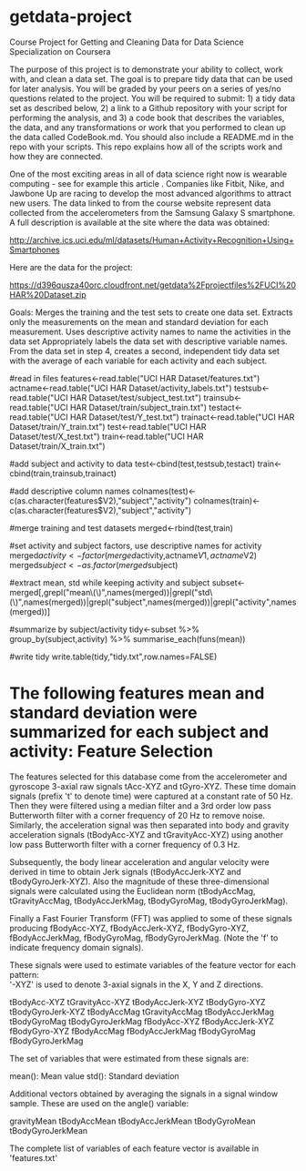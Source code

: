 getdata-project
===============
Course Project for Getting and Cleaning Data for Data Science Specialization on Coursera

The purpose of this project is to demonstrate your ability to collect, work with, and clean a data set. The goal is to prepare tidy data that can be used for later analysis. You will be graded by your peers on a series of yes/no questions related to the project. You will be required to submit: 1) a tidy data set as described below, 2) a link to a Github repository with your script for performing the analysis, and 3) a code book that describes the variables, the data, and any transformations or work that you performed to clean up the data called CodeBook.md. You should also include a README.md in the repo with your scripts. This repo explains how all of the scripts work and how they are connected.  

One of the most exciting areas in all of data science right now is wearable computing - see for example this article . Companies like Fitbit, Nike, and Jawbone Up are racing to develop the most advanced algorithms to attract new users. The data linked to from the course website represent data collected from the accelerometers from the Samsung Galaxy S smartphone. A full description is available at the site where the data was obtained: 

http://archive.ics.uci.edu/ml/datasets/Human+Activity+Recognition+Using+Smartphones 

Here are the data for the project: 

https://d396qusza40orc.cloudfront.net/getdata%2Fprojectfiles%2FUCI%20HAR%20Dataset.zip 

Goals:
Merges the training and the test sets to create one data set.
Extracts only the measurements on the mean and standard deviation for each measurement. 
Uses descriptive activity names to name the activities in the data set
Appropriately labels the data set with descriptive variable names. 
From the data set in step 4, creates a second, independent tidy data set with the average of each variable for each activity and each subject.

#read in files
features<-read.table("UCI HAR Dataset/features.txt")
actname<-read.table("UCI HAR Dataset/activity_labels.txt")
testsub<-read.table("UCI HAR Dataset/test/subject_test.txt")
trainsub<-read.table("UCI HAR Dataset/train/subject_train.txt")
testact<-read.table("UCI HAR Dataset/test/Y_test.txt")
trainact<-read.table("UCI HAR Dataset/train/Y_train.txt")
test<-read.table("UCI HAR Dataset/test/X_test.txt")
train<-read.table("UCI HAR Dataset/train/X_train.txt")

#add subject and activity to data
test<-cbind(test,testsub,testact)
train<-cbind(train,trainsub,trainact)

#add descriptive column names
colnames(test)<-c(as.character(features$V2),"subject","activity")
colnames(train)<-c(as.character(features$V2),"subject","activity")

#merge training and test datasets
merged<-rbind(test,train)

#set activity and subject factors, use descriptive names for activity
merged$activity<-factor(merged$activity,actname$V1,actname$V2)
merged$subject<-as.factor(merged$subject)

#extract mean, std while keeping activity and subject
subset<-merged[,grepl("mean\\(\\)",names(merged))|grepl("std\\(\\)",names(merged))|grepl("subject",names(merged))|grepl("activity",names(merged))]

#summarize by subject/activity
tidy<-subset %>% group_by(subject,activity) %>% summarise_each(funs(mean))

#write tidy
write.table(tidy,"tidy.txt",row.names=FALSE)

The following features mean and standard deviation were summarized for each subject and activity:
Feature Selection 
=================

The features selected for this database come from the accelerometer and gyroscope 3-axial raw signals tAcc-XYZ and tGyro-XYZ. These time domain signals (prefix 't' to denote time) were captured at a constant rate of 50 Hz. Then they were filtered using a median filter and a 3rd order low pass Butterworth filter with a corner frequency of 20 Hz to remove noise. Similarly, the acceleration signal was then separated into body and gravity acceleration signals (tBodyAcc-XYZ and tGravityAcc-XYZ) using another low pass Butterworth filter with a corner frequency of 0.3 Hz. 

Subsequently, the body linear acceleration and angular velocity were derived in time to obtain Jerk signals (tBodyAccJerk-XYZ and tBodyGyroJerk-XYZ). Also the magnitude of these three-dimensional signals were calculated using the Euclidean norm (tBodyAccMag, tGravityAccMag, tBodyAccJerkMag, tBodyGyroMag, tBodyGyroJerkMag). 

Finally a Fast Fourier Transform (FFT) was applied to some of these signals producing fBodyAcc-XYZ, fBodyAccJerk-XYZ, fBodyGyro-XYZ, fBodyAccJerkMag, fBodyGyroMag, fBodyGyroJerkMag. (Note the 'f' to indicate frequency domain signals). 

These signals were used to estimate variables of the feature vector for each pattern:  
'-XYZ' is used to denote 3-axial signals in the X, Y and Z directions.

tBodyAcc-XYZ
tGravityAcc-XYZ
tBodyAccJerk-XYZ
tBodyGyro-XYZ
tBodyGyroJerk-XYZ
tBodyAccMag
tGravityAccMag
tBodyAccJerkMag
tBodyGyroMag
tBodyGyroJerkMag
fBodyAcc-XYZ
fBodyAccJerk-XYZ
fBodyGyro-XYZ
fBodyAccMag
fBodyAccJerkMag
fBodyGyroMag
fBodyGyroJerkMag

The set of variables that were estimated from these signals are: 

mean(): Mean value
std(): Standard deviation

Additional vectors obtained by averaging the signals in a signal window sample. These are used on the angle() variable:

gravityMean
tBodyAccMean
tBodyAccJerkMean
tBodyGyroMean
tBodyGyroJerkMean

The complete list of variables of each feature vector is available in 'features.txt'
